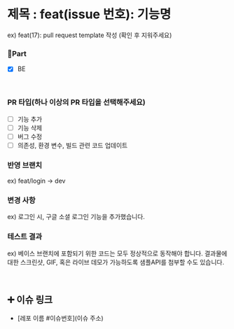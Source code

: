 # 제목 : feat(issue 번호): 기능명
  ex) feat(17): pull request template 작성
  (확인 후 지워주세요)

### 🔘Part

- [x] BE

  <br/>

### PR 타입(하나 이상의 PR 타입을 선택해주세요)
- [ ] 기능 추가
- [ ] 기능 삭제
- [ ] 버그 수정
- [ ] 의존성, 환경 변수, 빌드 관련 코드 업데이트

### 반영 브랜치
ex) feat/login -> dev

### 변경 사항
ex) 로그인 시, 구글 소셜 로그인 기능을 추가했습니다.

### 테스트 결과
ex) 베이스 브랜치에 포함되기 위한 코드는 모두 정상적으로 동작해야 합니다. 결과물에 대한 스크린샷, GIF, 혹은 라이브 데모가 가능하도록 샘플API를 첨부할 수도 있습니다.

  <br/>

## ➕ 이슈 링크

- [레포 이름 #이슈번호](이슈 주소)

<br/>
